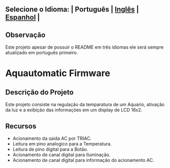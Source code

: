 ## Selecione o Idioma: | Português | [Inglês](README_en.md) | [Espanhol](README_es.md) |

## Observação
Este projeto apesar de possuir o README em três idiomas ele será sempre atualizado em português primeiro. 


# Aquautomatic Firmware

## Descrição do Projeto

Este projeto consiste na regulação da temparatura de um Aquario, ativação da luz e a exibição das informações em um display de LCD 16x2.


## Recursos

- Acionamento da saida AC por TRIAC.
- Leitura em pino analogico para a Temperatura.
- Leitura de pino digital para a Botão.
- Acionamento de canal digital para Iluminação.
- Acionamento de canal digital para informação do acionamento AC.


